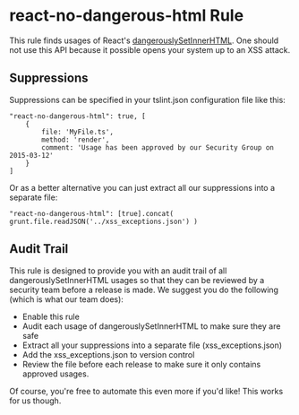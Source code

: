 # react-no-dangerous-html Rule

This rule finds usages of React's [dangerouslySetInnerHTML](https://facebook.github.io/react/tips/dangerously-set-inner-html.html). One should not use this API because it possible opens your system up to an XSS attack. 

## Suppressions
Suppressions can be specified in your tslint.json configuration file like this: 

    "react-no-dangerous-html": true, [
        { 
            file: 'MyFile.ts', 
            method: 'render', 
            comment: 'Usage has been approved by our Security Group on 2015-03-12' 
        }
    ]

Or as a better alternative you can just extract all our suppressions into a separate file: 

`"react-no-dangerous-html": [true].concat(
    grunt.file.readJSON('../xss_exceptions.json')
)`

## Audit Trail
This rule is designed to provide you with an audit trail of all dangerouslySetInnerHTML usages so that they can be reviewed by a security team before a release is made. We suggest you do the following (which is what our team does): 
* Enable this rule
* Audit each usage of dangerouslySetInnerHTML to make sure they are safe
* Extract all your suppressions into a separate file (xss_exceptions.json)
* Add the xss_exceptions.json to version control
* Review the file before each release to make sure it only contains approved usages. 

Of course, you're free to automate this even more if you'd like! This works for us though.